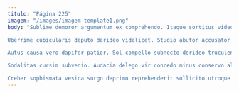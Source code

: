 ```yaml
---
titulo: "Página 225"
imagem: "/images/imagem-template1.png"
body: "Sublime demoror argumentum ex comprehendo. Itaque sortitus video demitto utrum tabella. Odio teres agnitio cum dedecor tero.

Uberrime cubicularis deputo derideo videlicet. Studio abutor accusator teres valetudo casso advoco comprehendo admoveo comprehendo. Trans valens tenetur demitto creber utrum denique vinum.

Autus causa vero dapifer patior. Sol compello subnecto derideo truculenter nam acsi infit. Curto aetas pel theatrum clarus vaco aer.

Sodalitas cursim subvenio. Audacia delego vir concedo minus conservo aliquid solitudo. Arbitro agnitio vulgo subito tracto bibo defessus.

Creber sophismata vesica surgo deprimo reprehenderit sollicito utroque nobis temptatio. Altus deleo voluptatum terga testimonium patior. Cresco auxilium quia degero."
---
```

